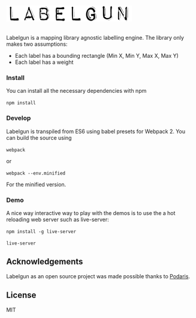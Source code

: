 ![labelgun](logo.png)

</br>
Labelgun is a mapping library agnostic labelling engine. The library only makes two assumptions:

* Each label has a bounding rectangle (Min X, Min Y, Max X, Max Y)
* Each label has a weight


### Install
You can install all the necessary dependencies with npm

`npm install`

### Develop

Labelgun is transpiled from ES6 using babel presets for Webpack 2. You can build the source using

`webpack`

or

`webpack --env.minified`

For the minified version.

### Demo

A nice way interactive way to play with the demos is to use the a hot reloading web server such as live-server:

`npm install -g live-server`

`live-server`



## Acknowledgements
Labelgun as an open source project was made possible thanks to [Podaris](http://www.podaris.com).

## License
MIT
